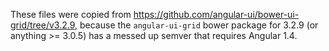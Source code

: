 These files were copied from https://github.com/angular-ui/bower-ui-grid/tree/v3.2.9, because the `angular-ui-grid` bower package
 for 3.2.9 (or anything >= 3.0.5) has a messed up semver that requires Angular 1.4.